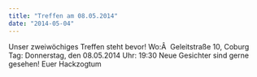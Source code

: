 ```yaml
---
title: "Treffen am 08.05.2014"
date: "2014-05-04"
---
```


Unser zweiwöchiges Treffen steht bevor! Wo:Â  Geleitstraße 10, Coburg Tag: Donnerstag, den 08.05.2014 Uhr: 19:30 Neue Gesichter sind gerne gesehen! Euer Hackzogtum

